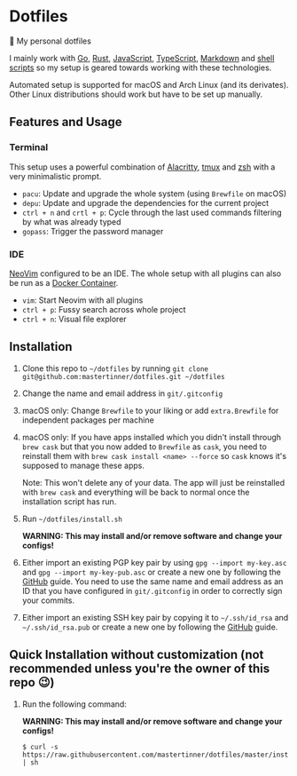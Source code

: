 # Dotfiles

:unicorn: My personal dotfiles

I mainly work with [Go](https://golang.org), [Rust](https://www.rust-lang.org), [JavaScript](https://en.wikipedia.org/wiki/JavaScript), [TypeScript](https://www.typescriptlang.org), [Markdown](https://en.wikipedia.org/wiki/Markdown) and [shell scripts](https://en.wikipedia.org/wiki/Shell_script) so my setup is geared towards working with these technologies.

Automated setup is supported for macOS and Arch Linux (and its derivates). Other Linux distributions should work but have to be set up manually.

## Features and Usage

### Terminal

This setup uses a powerful combination of [Alacritty](https://github.com/jwilm/alacritty), [tmux](https://github.com/tmux/tmux) and [zsh](https://www.zsh.org/) with a very minimalistic prompt.

- `pacu`: Update and upgrade the whole system (using `Brewfile` on macOS)
- `depu`: Update and upgrade the dependencies for the current project
- `ctrl + n` and `crtl + p`: Cycle through the last used commands filtering by what was already typed
- `gopass`: Trigger the password manager

### IDE

[NeoVim](https://neovim.io/) configured to be an IDE. The whole setup with all plugins can also be run as a [Docker Container](https://github.com/mastertinner/vide).

- `vim`: Start Neovim with all plugins
- `ctrl + p`: Fussy search across whole project
- `ctrl + n`: Visual file explorer

## Installation

1. Clone this repo to `~/dotfiles` by running `git clone git@github.com:mastertinner/dotfiles.git ~/dotfiles`
1. Change the name and email address in `git/.gitconfig`
1. macOS only: Change `Brewfile` to your liking or add `extra.Brewfile` for independent packages per machine
1. macOS only: If you have apps installed which you didn't install through `brew cask` but that you now added to `Brewfile` as `cask`, you need to reinstall them with `brew cask install <name> --force` so `cask` knows it's supposed to manage these apps.

   Note: This won't delete any of your data. The app will just be reinstalled with `brew cask` and everything will be back to normal once the installation script has run.

1. Run `~/dotfiles/install.sh`

   **WARNING: This may install and/or remove software and change your configs!**

1. Either import an existing PGP key pair by using `gpg --import my-key.asc` and `gpg --import my-key-pub.asc` or create a new one by following the [GitHub](https://help.github.com/en/articles/generating-a-new-gpg-key) guide. You need to use the same name and email address as an ID that you have configured in `git/.gitconfig` in order to correctly sign your commits.
1. Either import an existing SSH key pair by copying it to `~/.ssh/id_rsa` and `~/.ssh/id_rsa.pub` or create a new one by following the [GitHub](https://help.github.com/en/articles/generating-a-new-ssh-key-and-adding-it-to-the-ssh-agent) guide.

## Quick Installation without customization (not recommended unless you're the owner of this repo :wink:)

1.  Run the following command:

    **WARNING: This may install and/or remove software and change your configs!**

    ```shell
    $ curl -s https://raw.githubusercontent.com/mastertinner/dotfiles/master/install.sh | sh
    ```
